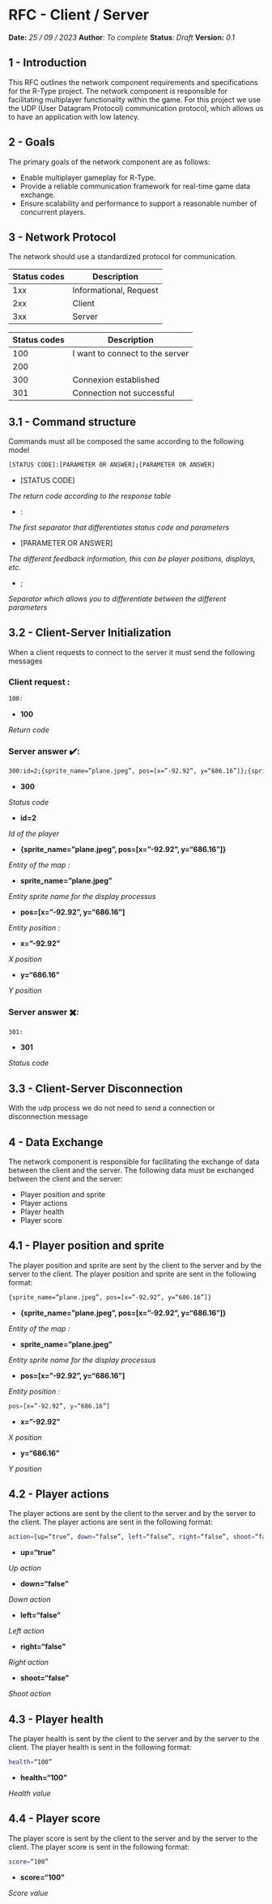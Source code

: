 # RFC - Client / Server

**Date:** *25 / 09 / 2023*
**Author**: *To complete*
**Status**: *Draft*
**Version:** *0.1*

## 1 - Introduction

This RFC outlines the network component requirements and specifications for the R-Type project. The network component is responsible for facilitating multiplayer functionality within the game.  For this project we use the UDP (User Datagram Protocol) communication protocol, which allows us to have an application with low latency.

## 2 - Goals

The primary goals of the network component are as follows:

- Enable multiplayer gameplay for R-Type.
- Provide a reliable communication framework for real-time game data exchange.
- Ensure scalability and performance to support a reasonable number of concurrent players.

## 3 - Network Protocol

The network should use a standardized protocol for communication. 

| Status codes | Description |
| --- | --- |
| 1xx | Informational, Request   |
| 2xx | Client |
| 3xx | Server |

| Status codes | Description |
| --- | --- |
| 100 | I want to connect to the server |
| 200 |  |
| 300 | Connexion established |
| 301 | Connection not successful |

## 3.1 - Command structure

Commands must all be composed the same according to the following model

```bash
[STATUS CODE]:[PARAMETER OR ANSWER];[PARAMETER OR ANSWER]
```

- [STATUS CODE]

*The return code according to the response table*

- :

*The first separator that differentiates status code and parameters*

- [PARAMETER OR ANSWER]

*The different feedback information, this can be player positions, displays, etc.*

- ;

*Separator which allows you to differentiate between the different parameters*

## 3.2 - Client-Server Initialization

When a client requests to connect to the server it must send the following messages

### Client request :

```bash
100:
```

- **100**

*Return code*

### Server answer ✔️:

```bash
300:id=2;{sprite_name=”plane.jpeg”, pos=[x=”-92.92”, y=“686.16”]};{sprite_name=”mob.jpeg”, pos=[x=”23.19”, y=“68.22”]}
```

- **300**

*Status code*

- **id=2**

*Id of the player*

- **{sprite_name=”plane.jpeg”, pos=[x=”-92.92”, y=“686.16”]}**

*Entity of the map :*

- **sprite_name=”plane.jpeg”**

*Entity sprite name for the display processus*

- **pos=[x=”-92.92”, y=“686.16”]**

*Entity position :*

- **x=”-92.92”**

*X position*

- **y=“686.16”**

*Y position*

### Server answer ✖️:

```bash
301:
```

- **301**

*Status code*

## 3.3 - Client-Server Disconnection

With the udp process we do not need to send a connection or disconnection message

## 4 - Data Exchange

The network component is responsible for facilitating the exchange of data between the client and the server. The following data must be exchanged between the client and the server:

- Player position and sprite
- Player actions
- Player health
- Player score

## 4.1 - Player position and sprite

The player position and sprite are sent by the client to the server and by the server to the client. The player position and sprite are sent in the following format:

```bash
{sprite_name=”plane.jpeg”, pos=[x=”-92.92”, y=“686.16”]}
```

- **{sprite_name=”plane.jpeg”, pos=[x=”-92.92”, y=“686.16”]}**

*Entity of the map :*

- **sprite_name=”plane.jpeg”**

*Entity sprite name for the display processus*

- **pos=[x=”-92.92”, y=“686.16”]**

*Entity position :*

```bash
pos=[x=”-92.92”, y=“686.16”]
```

- **x=”-92.92”**

*X position*

- **y=“686.16”**

*Y position*

## 4.2 - Player actions

The player actions are sent by the client to the server and by the server to the client. The player actions are sent in the following format:

```bash
action=[up=“true”, down=“false”, left=“false”, right=“false”, shoot=“false”]
```

- **up=“true”**

*Up action*

- **down=“false”**

*Down action*

- **left=“false”**

*Left action*

- **right=“false”**

*Right action*

- **shoot=“false”**

*Shoot action*


## 4.3 - Player health

The player health is sent by the client to the server and by the server to the client. The player health is sent in the following format:

```bash
health=“100”
```

- **health=“100”**

*Health value*

## 4.4 - Player score

The player score is sent by the client to the server and by the server to the client. The player score is sent in the following format:

```bash
score=“100”
```

- **score=“100”**

*Score value*
